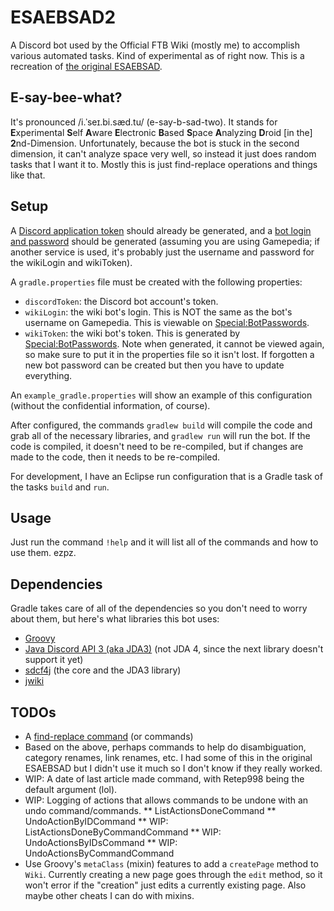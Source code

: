 # ESAEBSAD2
A Discord bot used by the Official FTB Wiki (mostly me) to accomplish various automated tasks. Kind of experimental as of right now. This is a recreation of [the original ESAEBSAD](https://github.com/xbony2/Experimental-Self-Aware-Electronic-Based-Space-Analyzing-Droid).

## E-say-bee-what?
It's pronounced /i.ˈseɪ.bi.sæd.tu/ (e-say-b-sad-two). It stands for **E**xperimental **S**elf **A**ware **E**lectronic **B**ased **S**pace **A**nalyzing **D**roid [in the] **2**nd-Dimension. Unfortunately, because the bot is stuck in the second dimension, it can't analyze space very well, so instead it just does random tasks that I want it to. Mostly this is just find-replace operations and things like that.

## Setup
A [Discord application token](https://discordapp.com/developers/applications) should already be generated, and a [bot login and password](https://ftb.gamepedia.com/Special:BotPasswords) should be generated (assuming you are using Gamepedia; if another service is used, it's probably just the username and password for the wikiLogin and wikiToken).

A `gradle.properties` file must be created with the following properties:
* `discordToken`: the Discord bot account's token.
* `wikiLogin`: the wiki bot's login. This is NOT the same as the bot's username on Gamepedia. This is viewable on [Special:BotPasswords](https://ftb.gamepedia.com/Special:BotPasswords).
* `wikiToken`: the wiki bot's token. This is generated by [Special:BotPasswords](https://ftb.gamepedia.com/Special:BotPasswords). Note when generated, it cannot be viewed again, so make sure to put it in the properties file so it isn't lost. If forgotten a new bot password can be created but then you have to update everything.

An `example_gradle.properties` will show an example of this configuration (without the confidential information, of course).

After configured, the commands `gradlew build` will compile the code and grab all of the necessary libraries, and `gradlew run` will run the bot. If the code is compiled, it doesn't need to be re-compiled, but if changes are made to the code, then it needs to be re-compiled.

For development, I have an Eclipse run configuration that is a Gradle task of the tasks `build` and `run`.

## Usage
Just run the command `!help` and it will list all of the commands and how to use them. ezpz.

## Dependencies
Gradle takes care of all of the dependencies so you don't need to worry about them, but here's what libraries this bot uses:
* [Groovy](http://groovy-lang.org/)
* [Java Discord API 3 (aka JDA3)](https://github.com/DV8FromTheWorld/JDA) (not JDA 4, since the next library doesn't support it yet)
* [sdcf4j](https://github.com/Bastian/sdcf4j) (the core and the JDA3 library)
* [jwiki](https://github.com/fastily/jwiki)

## TODOs
* A [find-replace command](https://github.com/xbony2/Experimental-Self-Aware-Electronic-Based-Space-Analyzing-Droid/blob/master/lib/esaebsad/plugins/commands/findreplace.rb) (or commands)
* Based on the above, perhaps commands to help do disambiguation, category renames, link renames, etc. I had some of this in the original ESAEBSAD but I didn't use it much so I don't know if they really worked.
* WIP: A date of last article made command, with Retep998 being the default argument (lol).
* WIP: Logging of actions that allows commands to be undone with an undo command/commands.
** ListActionsDoneCommand
** UndoActionByIDCommand
** WIP: ListActionsDoneByCommandCommand
** WIP: UndoActionsByIDsCommand
** WIP: UndoActionsByCommandCommand
* Use Groovy's `metaClass` (mixin) features to add a `createPage` method to `Wiki`. Currently creating a new page goes through the `edit` method, so it won't error if the "creation" just edits a currently existing page. Also maybe other cheats I can do with mixins.
